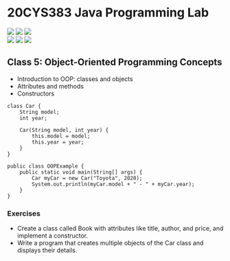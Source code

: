 # 20CYS383 Java Programming Lab
![](https://img.shields.io/badge/Batch-23CYS-lightgreen) ![](https://img.shields.io/badge/UG-blue) ![](https://img.shields.io/badge/Subject-JPL-blue) <br/>
![](https://img.shields.io/badge/Practical-3-orange) ![](https://img.shields.io/badge/Credits-1-orange) ![](https://img.shields.io/badge/Tools-IntelliJ-brown)  <br/>

## Class 5: Object-Oriented Programming Concepts

- Introduction to OOP: classes and objects
- Attributes and methods
- Constructors

```
class Car {
    String model;
    int year;

    Car(String model, int year) {
        this.model = model;
        this.year = year;
    }
}

public class OOPExample {
    public static void main(String[] args) {
        Car myCar = new Car("Toyota", 2020);
        System.out.println(myCar.model + " - " + myCar.year);
    }
}
```

### Exercises
- Create a class called Book with attributes like title, author, and price, and implement a constructor.
- Write a program that creates multiple objects of the Car class and displays their details.
